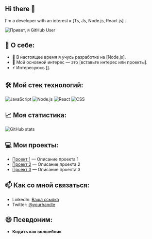 ## Hi there 👋

I'm a developer with an interest к [Ts, Js, Node.js, React.js] .

![Привет, я GitHub User](https://img.shields.io/badge/Hello-%20GitHub-blue?style=for-the-badge)

## 🚀 О себе:
- 🌱 В настоящее время я учусь разработке на [Node.js].
- 🤔 Мой основной интерес — это [вставьте интерес или проекты].
- ⚡ Интересуюсь [].

## 🛠️ Мой стек технологий:
![JavaScript](https://img.shields.io/badge/-JavaScript-yellow?style=flat-square&logo=javascript&logoColor=fff)
![Node.js](https://img.shields.io/badge/-Node.js-green?style=flat-square&logo=node.js&logoColor=fff)
![React](https://img.shields.io/badge/-React-blue?style=flat-square&logo=react&logoColor=fff)
![CSS](https://img.shields.io/badge/-CSS-blue?style=flat-square&logo=css3&logoColor=fff)

## 📈 Моя статистика:

![GitHub stats](https://github-readme-stats.vercel.app/api?username=YOUR_GITHUB_USERNAME&show_icons=true&count_private=true&hide=prs&theme=radical)

## 💻 Мои проекты:
- [Проект 1](https://github.com/username/project1) — Описание проекта 1
- [Проект 2](https://github.com/username/project2) — Описание проекта 2
- [Проект 3](https://github.com/username/project3) — Описание проекта 3

## 📫 Как со мной связаться:
- LinkedIn: [Ваша ссылка](https://www.linkedin.com/in/your-linkedin)
- Twitter: [@yourhandle](https://twitter.com/yourhandle)

## 😄 Псевдоним:
- **Кодить как волшебник**
